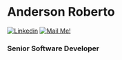 # Anderson Roberto


[![Linkedin](https://img.shields.io/badge/-Connect-blue?style=flat-square&logo=Linkedin&logoColor=white&link=https://www.linkedin.com/in/andersonroberto/)](https://www.linkedin.com/in/andersonroberto/)
[![Mail Me!](https://img.shields.io/badge/-Contact%20Me!-c14438?style=flat-square&logo=Outlook&logoColor=white&link=mailto:andersonn.roberto@gmail.com)](mailto:andersonoliveira.dev@outlook.com)
### Senior Software Developer

<!--
**andersonn-roberto/andersonn-roberto** is a ✨ _special_ ✨ repository because its `README.md` (this file) appears on your GitHub profile.

Here are some ideas to get you started:

- 🔭 I’m currently working on ...
- 🌱 I’m currently learning ...
- 👯 I’m looking to collaborate on ...
- 🤔 I’m looking for help with ...
- 💬 Ask me about ...
- 📫 How to reach me: ...
- 😄 Pronouns: ...
- ⚡ Fun fact: ...
-->

